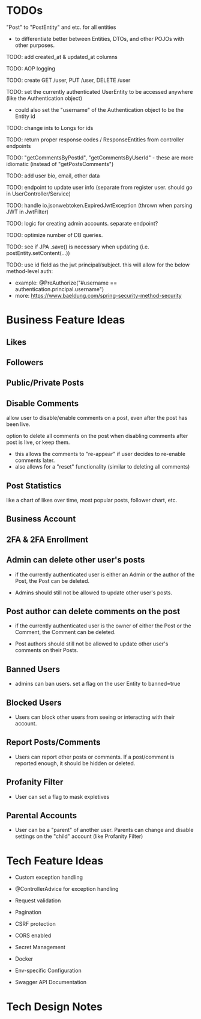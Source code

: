 # TODOs

"Post" to "PostEntity" and etc. for all entities

- to differentiate better between Entities, DTOs, and other POJOs with other purposes.

TODO: add created_at & updated_at columns

TODO: AOP logging

TODO: create GET /user, PUT /user, DELETE /user

TODO: set the currently authenticated UserEntity to be accessed anywhere (like the Authentication object) 

- could also set the "username" of the Authentication object to be the Entity id

TODO: change ints to Longs for ids

TODO: return proper response codes / ResponseEntities from controller endpoints

TODO: "getCommentsByPostId", "getCommentsByUserId" - these are more idiomatic (instead of "getPostsComments")

TODO: add user bio, email, other data

TODO: endpoint to update user info (separate from register user. should go in UserController/Service)

TODO: handle io.jsonwebtoken.ExpiredJwtException (thrown when parsing JWT in JwtFilter)

TODO: logic for creating admin accounts. separate endpoint?

TODO: optimize number of DB queries.

TODO: see if JPA .save() is necessary when updating (i.e. postEntity.setContent(...))

TODO: use id field as the jwt principal/subject. this will allow for the below method-level auth:

- example: @PreAuthorize("#username == authentication.principal.username")
- more: https://www.baeldung.com/spring-security-method-security

# Business Feature Ideas

## Likes

## Followers

## Public/Private Posts

## Disable Comments

allow user to disable/enable comments on a post, even after the post has been live.

option to delete all comments on the post when disabling comments after post is live, or keep them.

- this allows the comments to "re-appear" if user decides to re-enable comments later.
- also allows for a "reset" functionality (similar to deleting all comments)

## Post Statistics

like a chart of likes over time, most popular posts, follower chart, etc.

## Business Account

## 2FA & 2FA Enrollment

## Admin can delete other user's posts

- if the currently authenticated user is either an Admin or the author of the Post, the Post can be deleted.

- Admins should still not be allowed to update other user's posts.

## Post author can delete comments on the post

- if the currently authenticated user is the owner of either the Post or the Comment, the Comment can be deleted.

- Post authors should still not be allowed to update other user's comments on their Posts.

## Banned Users

- admins can ban users. set a flag on the user Entity to banned=true

## Blocked Users

- Users can block other users from seeing or interacting with their account.

## Report Posts/Comments

- Users can report other posts or comments. If a post/comment is reported enough, it should be hidden or deleted.

## Profanity Filter 

- User can set a flag to mask expletives

## Parental Accounts

- User can be a "parent" of another user. Parents can change and disable settings on the "child" account (like Profanity Filter)

# Tech Feature Ideas

- Custom exception handling

- @ControllerAdvice for exception handling

- Request validation

- Pagination

- CSRF protection

- CORS enabled

- Secret Management

- Docker

- Env-specific Configuration

- Swagger API Documentation

# Tech Design Notes

